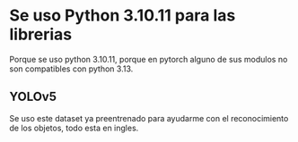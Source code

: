 # Se uso Python 3.10.11 para las librerias
Porque se uso python 3.10.11, porque en pytorch alguno de sus modulos no son
compatibles con python 3.13.
## YOLOv5
Se uso este dataset ya preentrenado para ayudarme con el reconocimiento de los objetos, todo esta en ingles.
